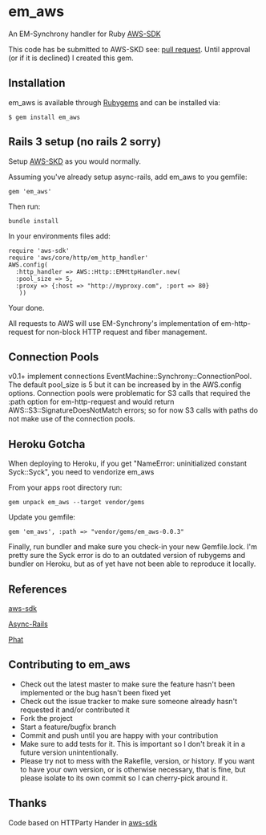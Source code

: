 # em_aws
An EM-Synchrony handler for Ruby [AWS-SDK](https://github.com/JoshMcKin/aws-sdk-for-ruby)

This code has be submitted to AWS-SKD see: [pull request](https://github.com/amazonwebservices/aws-sdk-for-ruby/pull/14). 
Until approval (or if it is declined) I created this gem.

## Installation

em_aws is available through [Rubygems](https://rubygems.org/gems/em_aws) and can be installed via:

    $ gem install em_aws

## Rails 3 setup (no rails 2 sorry)
Setup [AWS-SKD](https://github.com/amazonwebservices/aws-sdk-for-ruby/blob/master/README.rdoc) as you would normally.

Assuming you've already setup async-rails, add em_aws to you gemfile:
    
    gem 'em_aws'

Then run:
    
    bundle install

In your environments files add:

    require 'aws-sdk'
    require 'aws/core/http/em_http_handler'
    AWS.config(
      :http_handler => AWS::Http::EMHttpHandler.new(
      :pool_size => 5,
      :proxy => {:host => "http://myproxy.com", :port => 80}
       ))

Your done. 

All requests to AWS will use EM-Synchrony's implementation of em-http-request for non-block HTTP request and fiber management.

## Connection Pools
v0.1+ implement connections EventMachine::Synchrony::ConnectionPool. The default pool_size is 5 but it can be
increased by in the AWS.config options. Connection pools were problematic for S3 calls that required the :path option for
em-http-request and would return AWS::S3::SignatureDoesNotMatch errors; so for now S3 calls with paths do not make use of the connection pools.

## Heroku Gotcha
When deploying to Heroku, if you get "NameError: uninitialized constant Syck::Syck", you need to vendorize em_aws
    
From your apps root directory run:

    gem unpack em_aws --target vendor/gems

Update you gemfile:

    gem 'em_aws', :path => "vendor/gems/em_aws-0.0.3"

Finally, run bundler and make sure you check-in your new Gemfile.lock. 
I'm pretty sure the Syck error is do to an outdated version of rubygems and bundler on Heroku, but as of yet have not been able to reproduce it locally.

## References

  [aws-sdk](https://github.com/amazonwebservices/aws-sdk-for-ruby)

  [Async-Rails](https://github.com/igrigorik/async-rails)

  [Phat](http://www.mikeperham.com/2010/04/03/introducing-phat-an-asynchronous-rails-app/)

## Contributing to em_aws
 
* Check out the latest master to make sure the feature hasn't been implemented or the bug hasn't been fixed yet
* Check out the issue tracker to make sure someone already hasn't requested it and/or contributed it
* Fork the project
* Start a feature/bugfix branch
* Commit and push until you are happy with your contribution
* Make sure to add tests for it. This is important so I don't break it in a future version unintentionally.
* Please try not to mess with the Rakefile, version, or history. If you want to have your own version, or is otherwise necessary, that is fine, but please isolate to its own commit so I can cherry-pick around it.

## Thanks
Code based on HTTParty Hander in [aws-sdk](https://github.com/amazonwebservices/aws-sdk-for-ruby/blob/master/README.rdoc)
